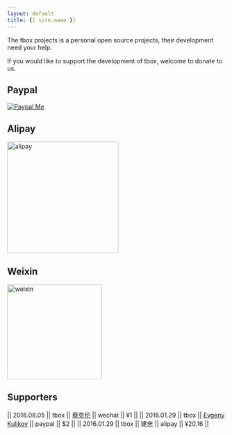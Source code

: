 ```yaml
---
layout: default
title: {{ site.name }}
---
```


<div id="donate"></div>

The tbox projects is a personal open source projects, their development need your help.

If you would like to support the development of tbox, welcome to donate to us.

## Paypal

[![Paypal Me](/assets/img/paypal.png)](http://paypal.me/tboox/5)

## Alipay 

<img src="{{site.baseurl}}/assets/img/alipay.png" alt="alipay" width="256" height="256">

## Weixin 

<img src="{{site.baseurl}}/assets/img/weixin.png" alt="weixin" width="218" height="218">

## Supporters

|| 2016.08.05 || tbox || [蔡克伦](https://github.com/caikelun) || wechat || ¥1 ||
|| 2016.01.29 || tbox || [Evgeny Kulikov](mailto:xak@list.ru) || paypal || $2 ||
|| 2016.01.29 || tbox || 建忠 || alipay || ¥20.16 ||



